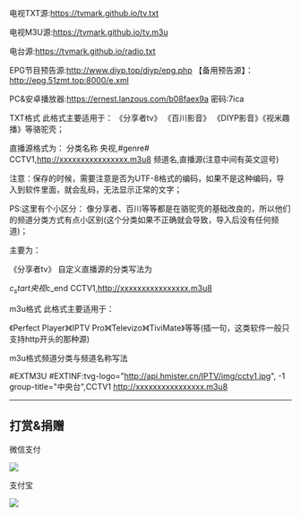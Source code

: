 电视TXT源:https://tvmark.github.io/tv.txt

电视M3U源:https://tvmark.github.io/tv.m3u

电台源:https://tvmark.github.io/radio.txt

EPG节目预告源:http://www.diyp.top/diyp/epg.php
【备用预告源】：http://epg.51zmt.top:8000/e.xml

PC&安卓播放器:https://ernest.lanzous.com/b08faex9a
密码:7ica

TXT格式
此格式主要适用于：
《分享者tv》 《百川影音》 《DIYP影音》《视米趣播》等骆驼壳；

直播源格式为：
分类名称
央视,#genre#
CCTV1,http://xxxxxxxxxxxxxxxx.m3u8
频道名,直播源(注意中间有英文逗号)

注意：保存的时候，需要注意是否为UTF-8格式的编码，如果不是这种编码，导入到软件里面，就会乱码，无法显示正常的文字；


PS:这里有个小区分：
像分享者、百川等等都是在骆驼壳的基础改良的，所以他们的频道分类方式有点小区别(这个分类如果不正确就会导致，导入后没有任何频道)；

主要为：

《分享者tv》 自定义直播源的分类写法为

$c_start央视$c_end
CCTV1,http://xxxxxxxxxxxxxxxx.m3u8

m3u格式
此格式主要适用于：

《Perfect Player》《IPTV Pro》《Televizo》《TiviMate》等等(插一句，这类软件一般只支持http开头的那种源)

m3u格式频道分类与频道名称写法

#EXTM3U
#EXTINF:tvg-logo="http://api.hmister.cn/IPTV/img/cctv1.jpg", -1 group-title="中央台",CCTV1
http://xxxxxxxxxxxxxxxx.m3u8

------------------------------------------------------------------------------------------------------------------------------------

打赏&捐赠
------------------------------------------------------------------------------------------------------------------------------------
微信支付

<a href="https://sm.ms/image/PuldvBjEXVKr9Ut" target="_blank"><img src="https://i.loli.net/2021/01/02/PuldvBjEXVKr9Ut.png" ></a>

支付宝

<a href="https://sm.ms/image/cPVsho4CqLQjZiF" target="_blank"><img src="https://i.loli.net/2021/01/02/cPVsho4CqLQjZiF.jpg" ></a>
